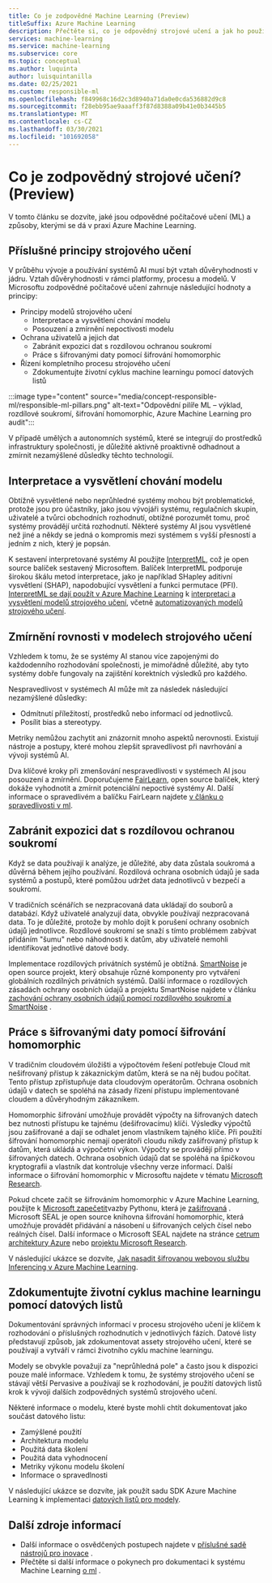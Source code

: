 ```yaml
---
title: Co je zodpovědné Machine Learning (Preview)
titleSuffix: Azure Machine Learning
description: Přečtěte si, co je odpovědný strojové učení a jak ho používat s Azure Machine Learning k pochopení modelů, ochraně dat a řízení životního cyklu modelu.
services: machine-learning
ms.service: machine-learning
ms.subservice: core
ms.topic: conceptual
ms.author: luquinta
author: luisquintanilla
ms.date: 02/25/2021
ms.custom: responsible-ml
ms.openlocfilehash: f849968c16d2c3d8940a71da0e0cda536882d9c8
ms.sourcegitcommit: f28ebb95ae9aaaff3f87d8388a09b41e0b3445b5
ms.translationtype: MT
ms.contentlocale: cs-CZ
ms.lasthandoff: 03/30/2021
ms.locfileid: "101692058"
---
```

# <a name="what-is-responsible-machine-learning-preview"></a>Co je zodpovědný strojové učení? (Preview)

V tomto článku se dozvíte, jaké jsou odpovědné počítačové učení (ML) a způsoby, kterými se dá v praxi Azure Machine Learning.

## <a name="responsible-machine-learning-principles"></a>Příslušné principy strojového učení

V průběhu vývoje a používání systémů AI musí být vztah důvěryhodnosti v jádru. Vztah důvěryhodnosti v rámci platformy, procesu a modelů. V Microsoftu zodpovědné počítačové učení zahrnuje následující hodnoty a principy:

- Principy modelů strojového učení
  - Interpretace a vysvětlení chování modelu
  - Posouzení a zmírnění nepoctivosti modelu
- Ochrana uživatelů a jejich dat
  - Zabránit expozici dat s rozdílovou ochranou soukromí
  - Práce s šifrovanými daty pomocí šifrování homomorphic
- Řízení kompletního procesu strojového učení
  - Zdokumentujte životní cyklus machine learningu pomocí datových listů

:::image type="content" source="media/concept-responsible-ml/responsible-ml-pillars.png" alt-text="Odpovědní pilíře ML – výklad, rozdílové soukromí, šifrování homomorphic, Azure Machine Learning pro audit":::

V případě umělých a autonomních systémů, které se integrují do prostředků infrastruktury společnosti, je důležité aktivně proaktivně odhadnout a zmírnit nezamýšlené důsledky těchto technologií.

## <a name="interpret-and-explain-model-behavior"></a>Interpretace a vysvětlení chování modelu

Obtížně vysvětlené nebo neprůhledné systémy mohou být problematické, protože jsou pro účastníky, jako jsou vývojáři systému, regulačních skupin, uživatelé a tvůrci obchodních rozhodnutí, obtížné porozumět tomu, proč systémy provádějí určitá rozhodnutí. Některé systémy AI jsou vysvětlené než jiné a někdy se jedná o kompromis mezi systémem s vyšší přesností a jedním z nich, který je popsán.

K sestavení interpretované systémy AI použijte [InterpretML](https://github.com/interpretml/interpret), což je open source balíček sestavený Microsoftem. Balíček InterpretML podporuje širokou škálu metod interpretace, jako je například SHapley aditivní vysvětlení (SHAP), napodobující vysvětlení a funkci permutace (PFI).  [InterpretML se dají použít v Azure Machine Learning](how-to-machine-learning-interpretability.md) k [interpretaci a vysvětlení modelů strojového učení](how-to-machine-learning-interpretability-aml.md), včetně [automatizovaných modelů strojového učení](how-to-machine-learning-interpretability-automl.md).

## <a name="mitigate-fairness-in-machine-learning-models"></a>Zmírnění rovnosti v modelech strojového učení

Vzhledem k tomu, že se systémy AI stanou více zapojenými do každodenního rozhodování společnosti, je mimořádně důležité, aby tyto systémy dobře fungovaly na zajištění korektních výsledků pro každého.

Nespravedlivost v systémech AI může mít za následek následující nezamýšlené důsledky:

- Odmítnutí příležitostí, prostředků nebo informací od jednotlivců.
- Posílit bias a stereotypy.

Metriky nemůžou zachytit ani znázornit mnoho aspektů nerovnosti. Existují nástroje a postupy, které mohou zlepšit spravedlivost při navrhování a vývoji systémů AI.

Dva klíčové kroky při zmenšování nespravedlivosti v systémech AI jsou posouzení a zmírnění. Doporučujeme [FairLearn](https://github.com/fairlearn/fairlearn), open source balíček, který dokáže vyhodnotit a zmírnit potenciální nepoctivé systémy AI. Další informace o spravedlivém a balíčku FairLearn najdete [v článku o spravedlivosti v ml](./concept-fairness-ml.md).

## <a name="prevent-data-exposure-with-differential-privacy"></a>Zabránit expozici dat s rozdílovou ochranou soukromí

Když se data používají k analýze, je důležité, aby data zůstala soukromá a důvěrná během jejího používání. Rozdílová ochrana osobních údajů je sada systémů a postupů, které pomůžou udržet data jednotlivců v bezpečí a soukromí.

V tradičních scénářích se nezpracovaná data ukládají do souborů a databází. Když uživatelé analyzují data, obvykle používají nezpracovaná data. To je důležité, protože by mohlo dojít k porušení ochrany osobních údajů jednotlivce. Rozdílové soukromí se snaží s tímto problémem zabývat přidáním "šumu" nebo náhodnosti k datům, aby uživatelé nemohli identifikovat jednotlivé datové body.

Implementace rozdílových privátních systémů je obtížná. [SmartNoise](https://github.com/opendifferentialprivacy/smartnoise-core) je open source projekt, který obsahuje různé komponenty pro vytváření globálních rozdílných privátních systémů. Další informace o rozdílových zásadách ochrany osobních údajů a projektu SmartNoise najdete v článku [zachování ochrany osobních údajů pomocí rozdílového soukromí a SmartNoise](./concept-differential-privacy.md) .

## <a name="work-on-encrypted-data-with-homomorphic-encryption"></a>Práce s šifrovanými daty pomocí šifrování homomorphic

V tradičním cloudovém úložišti a výpočtovém řešení potřebuje Cloud mít nešifrovaný přístup k zákaznickým datům, která se na něj budou počítat. Tento přístup zpřístupňuje data cloudovým operátorům. Ochrana osobních údajů v datech se spoléhá na zásady řízení přístupu implementované cloudem a důvěryhodným zákazníkem.

Homomorphic šifrování umožňuje provádět výpočty na šifrovaných datech bez nutnosti přístupu ke tajnému (dešifrovacímu) klíči. Výsledky výpočtů jsou zašifrované a dají se odhalet jenom vlastníkem tajného klíče. Při použití šifrování homomorphic nemají operátoři cloudu nikdy zašifrovaný přístup k datům, která ukládá a výpočetní výkon. Výpočty se provádějí přímo v šifrovaných datech. Ochrana osobních údajů dat se spoléhá na špičkovou kryptografii a vlastník dat kontroluje všechny verze informací. Další informace o šifrování homomorphic v Microsoftu najdete v tématu [Microsoft Research](https://www.microsoft.com/research/project/homomorphic-encryption/).

Pokud chcete začít se šifrováním homomorphic v Azure Machine Learning, použijte k [Microsoft zapečetit](https://github.com/microsoft/SEAL)vazby Pythonu, která je [zašifrovaná](https://pypi.org/project/encrypted-inference/) . Microsoft SEAL je open source knihovna šifrování homomorphic, která umožňuje provádět přidávání a násobení u šifrovaných celých čísel nebo reálných čísel. Další informace o Microsoft SEAL najdete na stránce [cetrum architektury Azure](/azure/architecture/solution-ideas/articles/homomorphic-encryption-seal) nebo [projektu Microsoft Research](https://www.microsoft.com/research/project/microsoft-seal/).

V následující ukázce se dozvíte, [Jak nasadit šifrovanou webovou službu Inferencing v Azure Machine Learning](how-to-homomorphic-encryption-seal.md).

## <a name="document-the-machine-learning-lifecycle-with-datasheets"></a>Zdokumentujte životní cyklus machine learningu pomocí datových listů

Dokumentování správných informací v procesu strojového učení je klíčem k rozhodování o příslušných rozhodnutích v jednotlivých fázích. Datové listy představují způsob, jak zdokumentovat assety strojového učení, které se používají a vytváří v rámci životního cyklu machine learningu.

Modely se obvykle považují za "neprůhledná pole" a často jsou k dispozici pouze malé informace. Vzhledem k tomu, že systémy strojového učení se stávají větší Pervasive a používají se k rozhodování, je použití datových listů krok k vývoji dalších zodpovědných systémů strojového učení.

Některé informace o modelu, které byste mohli chtít dokumentovat jako součást datového listu:

- Zamýšlené použití
- Architektura modelu
- Použitá data školení
- Použitá data vyhodnocení
- Metriky výkonu modelu školení
- Informace o spravedlnosti

V následující ukázce se dozvíte, jak použít sadu SDK Azure Machine Learning k implementaci [datových listů pro modely](https://github.com/microsoft/MLOps/blob/master/pytorch_with_datasheet/model_with_datasheet.ipynb).

## <a name="additional-resources"></a>Další zdroje informací

- Další informace o osvědčených postupech najdete v [příslušné sadě nástrojů pro inovace](/azure/architecture/guide/responsible-innovation/) .
- Přečtěte si další informace o pokynech pro dokumentaci k systému Machine Learning [o ml](https://www.partnershiponai.org/about-ml/) .